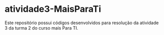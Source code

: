 # atividade3-MaisParaTi
Este repositório possui códigos desenvolvidos para resolução da atividade 3 da turma 2 do curso mais Para TI.
